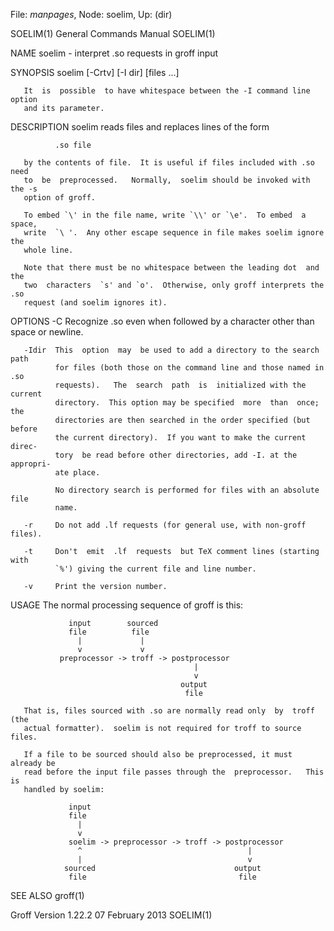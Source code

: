 File: *manpages*,  Node: soelim,  Up: (dir)

SOELIM(1)                   General Commands Manual                  SOELIM(1)



NAME
       soelim - interpret .so requests in groff input

SYNOPSIS
       soelim [-Crtv] [-I dir] [files ...]

       It  is  possible  to have whitespace between the -I command line option
       and its parameter.

DESCRIPTION
       soelim reads files and replaces lines of the form

              .so file

       by the contents of file.  It is useful if files included with .so  need
       to  be  preprocessed.   Normally,  soelim should be invoked with the -s
       option of groff.

       To embed `\' in the file name, write `\\' or `\e'.  To embed  a  space,
       write  `\ '.  Any other escape sequence in file makes soelim ignore the
       whole line.

       Note that there must be no whitespace between the leading dot  and  the
       two  characters  `s' and `o'.  Otherwise, only groff interprets the .so
       request (and soelim ignores it).

OPTIONS
       -C     Recognize .so even when followed by a character other than space
              or newline.

       -Idir  This  option  may  be used to add a directory to the search path
              for files (both those on the command line and those named in .so
              requests).   The  search  path  is  initialized with the current
              directory.  This option may be specified  more  than  once;  the
              directories are then searched in the order specified (but before
              the current directory).  If you want to make the current  direc-
              tory  be read before other directories, add -I. at the appropri-
              ate place.

              No directory search is performed for files with an absolute file
              name.

       -r     Do not add .lf requests (for general use, with non-groff files).

       -t     Don't  emit  .lf  requests  but TeX comment lines (starting with
              `%') giving the current file and line number.

       -v     Print the version number.

USAGE
       The normal processing sequence of groff is this:

                 input        sourced
                 file          file
                   |             |
                   v             v
               preprocessor -> troff -> postprocessor
                                             |
                                             v
                                          output
                                           file

       That is, files sourced with .so are normally read only  by  troff  (the
       actual formatter).  soelim is not required for troff to source files.

       If a file to be sourced should also be preprocessed, it must already be
       read before the input file passes through the  preprocessor.   This  is
       handled by soelim:

                 input
                 file
                   |
                   v
                 soelim -> preprocessor -> troff -> postprocessor
                   ^                                     |
                   |                                     v
                sourced                               output
                 file                                  file

SEE ALSO
       groff(1)



Groff Version 1.22.2           07 February 2013                      SOELIM(1)
